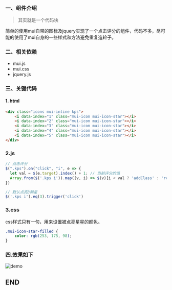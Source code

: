 ### 一、组件介绍
> 其实就是一个代码块

简单的使用mui自带的图标及jquery实现了一个点击评分的组件，代码不多，尽可能的使用了mui自身的一些样式和方法避免重复造轮子。

### 二、相关依赖

- mui.js
- mui.css
- jquery.js

### 三、关键代码
#### 1. html

```html
<div class="icons mui-inline kps">
    <i data-index="1" class="mui-icon mui-icon-star"></i>
    <i data-index="2" class="mui-icon mui-icon-star"></i>
    <i data-index="3" class="mui-icon mui-icon-star"></i>
    <i data-index="4" class="mui-icon mui-icon-star"></i>
    <i data-index="5" class="mui-icon mui-icon-star"></i>
</div>
```

### 2.js

```js
// 点击评分
$(".kps").on("click", "i", e => {
  let val = $(e.target).index() + 1; // 当前评分的值
  Array.from($('.kps i')).map((v, i) => $(v)[i < val ? 'addClass' : 'removeClass']('mui-icon-star-filled'))
})

// 默认点亮3颗星
$('.kps i').eq(3).trigger('click')
```
### 3.css
css样式只有一句，用来设置被点亮星星的颜色。


```css
.mui-icon-star-filled {
    color: rgb(253, 175, 98);
}
```
### 四.效果如下
![demo](https://momodiy.github.io/blog/score-mui/img/star.png)

## END
